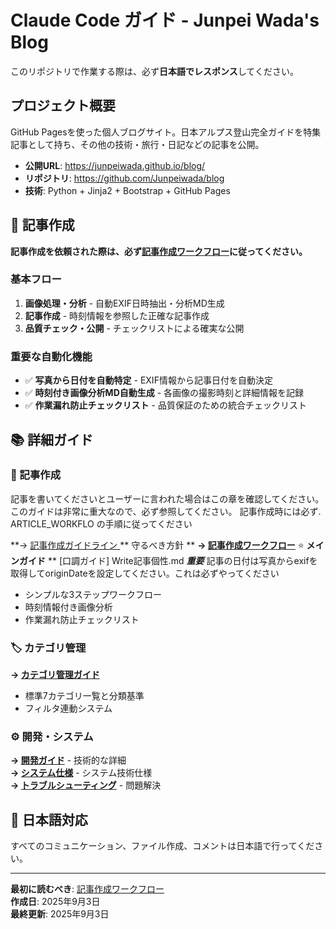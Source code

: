 # Claude Code ガイド - Junpei Wada's Blog

このリポジトリで作業する際は、必ず**日本語でレスポンス**してください。

## プロジェクト概要

GitHub Pagesを使った個人ブログサイト。日本アルプス登山完全ガイドを特集記事として持ち、その他の技術・旅行・日記などの記事を公開。

- **公開URL**: https://junpeiwada.github.io/blog/
- **リポジトリ**: https://github.com/Junpeiwada/blog
- **技術**: Python + Jinja2 + Bootstrap + GitHub Pages

## 🚀 記事作成

**記事作成を依頼された際は、必ず[記事作成ワークフロー](docs/ARTICLE_WORKFLOW.md)に従ってください。**

### 基本フロー
1. **画像処理・分析** - 自動EXIF日時抽出・分析MD生成
2. **記事作成** - 時刻情報を参照した正確な記事作成  
3. **品質チェック・公開** - チェックリストによる確実な公開

### 重要な自動化機能
- ✅ **写真から日付を自動特定** - EXIF情報から記事日付を自動決定
- ✅ **時刻付き画像分析MD自動生成** - 各画像の撮影時刻と詳細情報を記録
- ✅ **作業漏れ防止チェックリスト** - 品質保証のための統合チェックリスト

## 📚 詳細ガイド

### 📝 記事作成

記事を書いてくださいとユーザーに言われた場合はこの章を確認してください。
このガイドは非常に重大なので、必ず参照してください。
記事作成時には必ず.  ARTICLE_WORKFLO の手順に従ってください

**→ [記事作成ガイドライン ](docs/ARTICLE_GUIDE.md) ** 守るべき方針 ** 
**→ [記事作成ワークフロー](docs/ARTICLE_WORKFLOW.md)** ⭐ **メインガイド**
** [口調ガイド] Write記事個性.md
***重要*** 
記事の日付は写真からexifを取得してoriginDateを設定してください。これは必ずやってください

- シンプルな3ステップワークフロー
- 時刻情報付き画像分析
- 作業漏れ防止チェックリスト

### 🏷️ カテゴリ管理
**→ [カテゴリ管理ガイド](docs/CATEGORY_GUIDE.md)**  
- 標準7カテゴリ一覧と分類基準
- フィルタ連動システム

### ⚙️ 開発・システム
**→ [開発ガイド](docs/DEVELOPMENT.md)** - 技術的な詳細  
**→ [システム仕様](docs/SYSTEM_SPECS.md)** - システム技術仕様  
**→ [トラブルシューティング](docs/TROUBLESHOOTING.md)** - 問題解決

## 🔄 日本語対応

すべてのコミュニケーション、ファイル作成、コメントは日本語で行ってください。

---

**最初に読むべき**: [記事作成ワークフロー](docs/ARTICLE_WORKFLOW.md)  
**作成日**: 2025年9月3日  
**最終更新**: 2025年9月3日